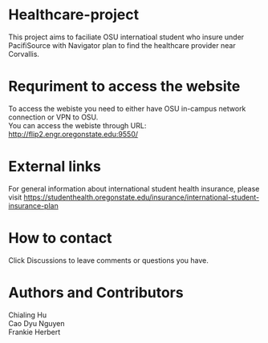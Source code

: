 # Healthcare-project
This project aims to faciliate OSU internatioal student who insure under PacifiSource with Navigator plan to find the healthcare provider near Corvallis.
# Requriment to access the website
To access the webiste you need to either have OSU in-campus network connection or VPN to OSU.\
You can access the webiste through URL:  http://flip2.engr.oregonstate.edu:9550/
# External links
For general information about international student health insurance, please visit
https://studenthealth.oregonstate.edu/insurance/international-student-insurance-plan
# How to contact
Click Discussions to leave comments or questions you have.
# Authors and Contributors 
Chialing Hu\
Cao Dyu Nguyen\
Frankie Herbert
